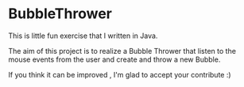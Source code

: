# BubbleThrower

This is little fun exercise that I written in Java.

The aim of this project is to realize a Bubble Thrower that listen
to the mouse events from the user and create and throw a new Bubble.

If you think it can be improved , I'm glad to accept your contribute :)
